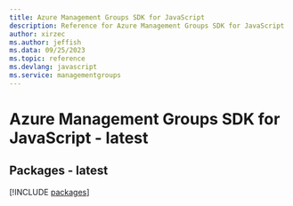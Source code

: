 ```yaml
---
title: Azure Management Groups SDK for JavaScript
description: Reference for Azure Management Groups SDK for JavaScript
author: xirzec
ms.author: jeffish
ms.data: 09/25/2023
ms.topic: reference
ms.devlang: javascript
ms.service: managementgroups
---
```

# Azure Management Groups SDK for JavaScript - latest
## Packages - latest
[!INCLUDE [packages](management-groups-index.md)]